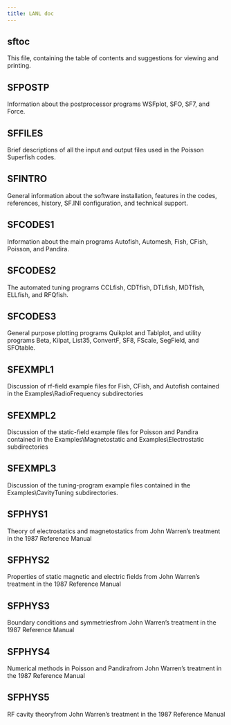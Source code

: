 ```yaml
---
title: LANL doc
---
```


## sftoc

This file, containing the table of contents and suggestions for viewing and printing.

## SFPOSTP

Information about the postprocessor programs WSFplot, SFO, SF7, and Force.

## SFFILES

Brief descriptions of all the input and output files used in the Poisson Superfish codes.

## SFINTRO

General information about the software installation, features in the codes, references, history, SF.INI configuration, and technical support.

## SFCODES1

Information about the main programs Autofish, Automesh, Fish, CFish, Poisson, and Pandira.

## SFCODES2

The automated tuning programs CCLfish, CDTfish, DTLfish, MDTfish, ELLfish, and RFQfish.

## SFCODES3

General purpose plotting programs Quikplot and Tablplot, and utility programs Beta, Kilpat, List35, ConvertF, SF8, FScale, SegField, and SFOtable.

## SFEXMPL1

Discussion of rf-field example files for Fish, CFish, and Autofish contained in the Examples\RadioFrequency subdirectories

## SFEXMPL2

Discussion of the static-field example files for Poisson and Pandira contained in the Examples\Magnetostatic and Examples\Electrostatic subdirectories

## SFEXMPL3

Discussion of the tuning-program example files contained in the Examples\CavityTuning subdirectories.

## SFPHYS1

Theory of electrostatics and magnetostatics from John Warren’s treatment in the 1987 Reference Manual

## SFPHYS2

Properties of static magnetic and electric fields from John Warren’s treatment in the 1987 Reference Manual

## SFPHYS3

Boundary conditions and symmetriesfrom John Warren’s treatment in the 1987 Reference Manual

## SFPHYS4

Numerical methods in Poisson and Pandirafrom John Warren’s treatment in the 1987 Reference Manual

## SFPHYS5

RF cavity theoryfrom John Warren’s treatment in the 1987 Reference Manual
